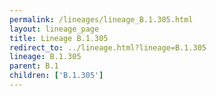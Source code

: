 ```yaml
---
permalink: /lineages/lineage_B.1.305.html
layout: lineage_page
title: Lineage B.1.305
redirect_to: ../lineage.html?lineage=B.1.305
lineage: B.1.305
parent: B.1
children: ['B.1.305']
---
```

